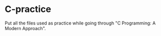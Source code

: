 # C-practice
Put all the files used as practice while going through "C Programming: A Modern Approach".
